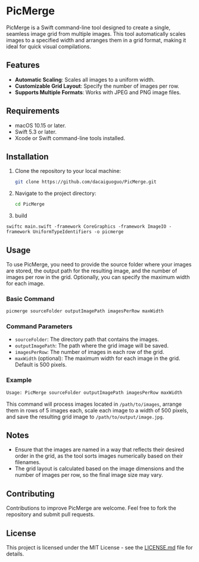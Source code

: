 
# PicMerge

PicMerge is a Swift command-line tool designed to create a single, seamless image grid from multiple images. This tool automatically scales images to a specified width and arranges them in a grid format, making it ideal for quick visual compilations.

## Features

- **Automatic Scaling**: Scales all images to a uniform width.
- **Customizable Grid Layout**: Specify the number of images per row.
- **Supports Multiple Formats**: Works with JPEG and PNG image files.

## Requirements

- macOS 10.15 or later.
- Swift 5.3 or later.
- Xcode or Swift command-line tools installed.

## Installation

1. Clone the repository to your local machine:
   ```bash
   git clone https://github.com/dacaiguoguo/PicMerge.git
   ```
2. Navigate to the project directory:
   ```bash
   cd PicMerge
   ```
   
3. build
```
swiftc main.swift -framework CoreGraphics -framework ImageIO -framework UniformTypeIdentifiers -o picmerge
```

## Usage

To use PicMerge, you need to provide the source folder where your images are stored, the output path for the resulting image, and the number of images per row in the grid. Optionally, you can specify the maximum width for each image.

### Basic Command

```bash
picmerge sourceFolder outputImagePath imagesPerRow maxWidth
```

### Command Parameters

- `sourceFolder`: The directory path that contains the images.
- `outputImagePath`: The path where the grid image will be saved.
- `imagesPerRow`: The number of images in each row of the grid.
- `maxWidth` (optional): The maximum width for each image in the grid. Default is 500 pixels.

### Example

```bash
Usage: PicMerge sourceFolder outputImagePath imagesPerRow maxWidth
```

This command will process images located in `/path/to/images`, arrange them in rows of 5 images each, scale each image to a width of 500 pixels, and save the resulting grid image to `/path/to/output/image.jpg`.

## Notes

- Ensure that the images are named in a way that reflects their desired order in the grid, as the tool sorts images numerically based on their filenames.
- The grid layout is calculated based on the image dimensions and the number of images per row, so the final image size may vary.

## Contributing

Contributions to improve PicMerge are welcome. Feel free to fork the repository and submit pull requests.

## License

This project is licensed under the MIT License - see the [LICENSE.md](LICENSE) file for details.
